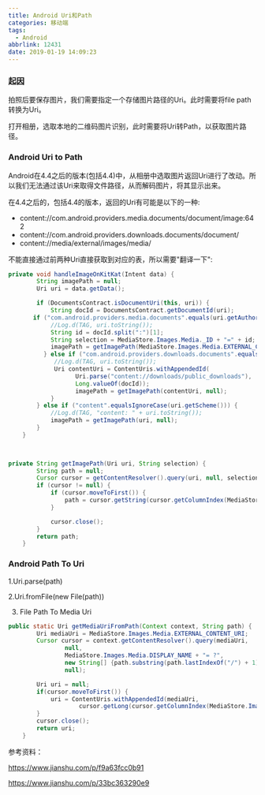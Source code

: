 ```yaml
---
title: Android Uri和Path
categories: 移动端
tags:
  - Android
abbrlink: 12431
date: 2019-01-19 14:09:23
---
```


### 起因

拍照后要保存图片，我们需要指定一个存储图片路径的Uri。此时需要将file path转换为Uri。

打开相册，选取本地的二维码图片识别，此时需要将Uri转Path，以获取图片路径。



### Android Uri to Path

Android在4.4之后的版本(包括4.4)中，从相册中选取图片返回Uri进行了改动。所以我们无法通过该Uri来取得文件路径，从而解码图片，将其显示出来。

在4.4之后的，包括4.4的版本，返回的Uri有可能是以下的一种:

- content://com.android.providers.media.documents/document/image:642
- content://com.android.providers.downloads.documents/document/
- content://media/external/images/media/

不能直接通过前两种Uri直接获取到对应的表，所以需要"翻译一下":

```java
private void handleImageOnKitKat(Intent data) {
        String imagePath = null;
        Uri uri = data.getData();

        if (DocumentsContract.isDocumentUri(this, uri)) {
            String docId = DocumentsContract.getDocumentId(uri);
       if ("com.android.providers.media.documents".equals(uri.getAuthority())) {
            //Log.d(TAG, uri.toString());
            String id = docId.split(":")[1];
            String selection = MediaStore.Images.Media._ID + "=" + id;
            imagePath = getImagePath(MediaStore.Images.Media.EXTERNAL_CONTENT_URI, selection);
          } else if ("com.android.providers.downloads.documents".equals(uri.getAuthority())) {
             //Log.d(TAG, uri.toString());
             Uri contentUri = ContentUris.withAppendedId(
                   Uri.parse("content://downloads/public_downloads"),
                   Long.valueOf(docId));
                   imagePath = getImagePath(contentUri, null);
            }
        } else if ("content".equalsIgnoreCase(uri.getScheme())) {
            //Log.d(TAG, "content: " + uri.toString());
            imagePath = getImagePath(uri, null);
        }
    }
    


private String getImagePath(Uri uri, String selection) {
        String path = null;
        Cursor cursor = getContentResolver().query(uri, null, selection, null, null);
        if (cursor != null) {
            if (cursor.moveToFirst()) {
                path = cursor.getString(cursor.getColumnIndex(MediaStore.Images.Media.DATA));
            }

            cursor.close();
        }
        return path;
    }
```



### Android Path To Uri

1.Uri.parse(path)

2.Uri.fromFile(new  File(path))

3. File Path To Media Uri

```java
public static Uri getMediaUriFromPath(Context context, String path) {
        Uri mediaUri = MediaStore.Images.Media.EXTERNAL_CONTENT_URI;
        Cursor cursor = context.getContentResolver().query(mediaUri,
                null,
                MediaStore.Images.Media.DISPLAY_NAME + "= ?",
                new String[] {path.substring(path.lastIndexOf("/") + 1)},
                null);

        Uri uri = null;
        if(cursor.moveToFirst()) {
            uri = ContentUris.withAppendedId(mediaUri,
                    cursor.getLong(cursor.getColumnIndex(MediaStore.Images.Media._ID)));
        }
        cursor.close();
        return uri;
    }
```









参考资料：

https://www.jianshu.com/p/f9a63fcc0b91

https://www.jianshu.com/p/33bc363290e9
